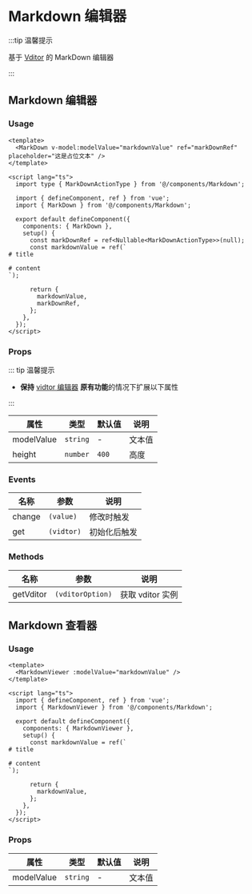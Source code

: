 # Markdown 编辑器

:::tip 温馨提示

基于 [Vditor](https://github.com/Vanessa219/vditor) 的 MarkDown 编辑器

:::

## Markdown 编辑器

### Usage

```vue
<template>
  <MarkDown v-model:modelValue="markdownValue" ref="markDownRef" placeholder="这是占位文本" />
</template>

<script lang="ts">
  import type { MarkDownActionType } from '@/components/Markdown';

  import { defineComponent, ref } from 'vue';
  import { MarkDown } from '@/components/Markdown';

  export default defineComponent({
    components: { MarkDown },
    setup() {
      const markDownRef = ref<Nullable<MarkDownActionType>>(null);
      const markdownValue = ref(`
# title

# content
`);

      return {
        markdownValue,
        markDownRef,
      };
    },
  });
</script>
```

### Props

::: tip 温馨提示

- **保持** [vidtor 编辑器](https://b3log.org/vditor/) **原有功能**的情况下扩展以下属性

:::

| 属性       | 类型     | 默认值 | 说明   |
| ---------- | -------- | ------ | ------ |
| modelValue | `string` | -      | 文本值 |
| height     | `number` | `400`  | 高度   |

### Events

| 名称   | 参数       | 说明         |
| ------ | ---------- | ------------ |
| change | `(value)`  | 修改时触发   |
| get    | `(vidtor)` | 初始化后触发 |

### Methods

| 名称      | 参数             | 说明             |
| --------- | ---------------- | ---------------- |
| getVditor | `(vditorOption)` | 获取 vditor 实例 |

## Markdown 查看器

### Usage

```vue
<template>
  <MarkdownViewer :modelValue="markdownValue" />
</template>

<script lang="ts">
  import { defineComponent, ref } from 'vue';
  import { MarkdownViewer } from '@/components/Markdown';

  export default defineComponent({
    components: { MarkdownViewer },
    setup() {
      const markdownValue = ref(`
# title

# content
`);

      return {
        markdownValue,
      };
    },
  });
</script>
```

### Props

| 属性       | 类型     | 默认值 | 说明   |
| ---------- | -------- | ------ | ------ |
| modelValue | `string` | -      | 文本值 |
